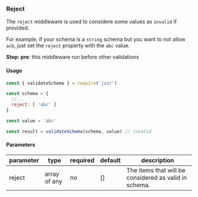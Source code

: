 ### Reject

The `reject` middleware is used to considere some values as `invalid` if provided.

For example, if your schema is a `string` schema but you want to not allow `acb`, just set the `reject` property with the `abc` value.

**Step: pre**: this middleware run before other validations

#### Usage

```js
const { validateSchema } = require('jzor')

const schema = {
  //...
  reject: [ 'abc' ]
}

const value = 'abc'

const result = validateSchema(schema, value) // invalid
```

#### Parameters

| parameter | type | required | default | description |
| --------- | ---- | -------- | ------- | ----------- |
| reject | array of any | no | [] | The items that will be considered as valid in schema. |